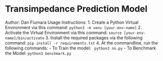 # Transimpedance Prediction Model


Author: Dan Fiumara
Usage Instructions:
    1. Create a Python Virtual Environment via this command:
        ```
        python3 -m venv [your-env-name]
        ```
    2. Activate the Virtual Environment via this command:
        ```
        source [your-env-name]/bin/activate
        ```
    3. Install the required packages via the following command:
      ```
        pip install -r requirements.txt
      ```
    4. At the commandline, run the following commands:
        - To Train the model:
          ``` 
          python3 nn.py
           ```
        - To Benchmark the Model: 
          ```
            python3 benchmark.py
          ```
